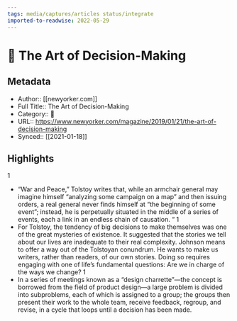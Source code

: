 ```yaml
---
tags: media/captures/articles status/integrate
imported-to-readwise: 2022-05-29
---
```

# 📰 The Art of Decision-Making

## Metadata
- Author:: [[newyorker.com]]
- Full Title:: The Art of Decision-Making
- Category:: 📰
- URL:: https://www.newyorker.com/magazine/2019/01/21/the-art-of-decision-making
- Synced:: [[2021-01-18]]

## Highlights
1
- “War and Peace,” Tolstoy writes that, while an armchair general may imagine himself “analyzing some campaign on a map” and then issuing orders, a real general never finds himself at “the beginning of some event”; instead, he is perpetually situated in the middle of a series of events, each a link in an endless chain of causation. “
1
- For Tolstoy, the tendency of big decisions to make themselves was one of the great mysteries of existence. It suggested that the stories we tell about our lives are inadequate to their real complexity. Johnson means to offer a way out of the Tolstoyan conundrum. He wants to make us writers, rather than readers, of our own stories. Doing so requires engaging with one of life’s fundamental questions: Are we in charge of the ways we change?
1
- In a series of meetings known as a “design charrette”—the concept is borrowed from the field of product design—a large problem is divided into subproblems, each of which is assigned to a group; the groups then present their work to the whole team, receive feedback, regroup, and revise, in a cycle that loops until a decision has been made.
